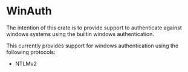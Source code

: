 WinAuth
=======

The intention of this crate is to provide support to authenticate against windows systems using
the builtin windows authentication.

This currently provides support for windows authentication using the following protocols:
- NTLMv2

